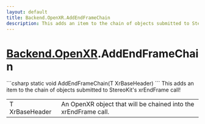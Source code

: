 ```yaml
---
layout: default
title: Backend.OpenXR.AddEndFrameChain
description: This adds an item to the chain of objects submitted to StereoKit's xrEndFrame call!
---
```

# [Backend.OpenXR]({{site.url}}/Pages/StereoKit/Backend.OpenXR.html).AddEndFrameChain

<div class='signature' markdown='1'>
```csharp
static void AddEndFrameChain(T XrBaseHeader)
```
This adds an item to the chain of objects submitted to
StereoKit's xrEndFrame call!
</div>

|  |  |
|--|--|
|T XrBaseHeader|An OpenXR object that will be             chained into the xrEndFrame call.|





